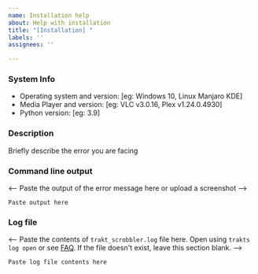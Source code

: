 ```yaml
---
name: Installation help
about: Help with installation
title: "[Installation] "
labels: ''
assignees: ''

---
```


### System Info
* Operating system and version: [eg: Windows 10, Linux Manjaro KDE]
* Media Player and version: [eg: VLC v3.0.16, Plex v1.24.0.4930]
* Python version: [eg: 3.9]

### Description
Briefly describe the error you are facing

### Command line output
<-- Paste the output of the error message here or upload a screenshot -->

```
Paste output here
```

### Log file

<-- Paste the contents of `trakt_scrobbler.log` file here. Open using `trakts log open` or see [FAQ](https://github.com/iamkroot/trakt-scrobbler/wiki/FAQs#where-is-the-log-fileother-data-stored). If the file doesn't exist, leave this section blank. -->


```
Paste log file contents here
```
